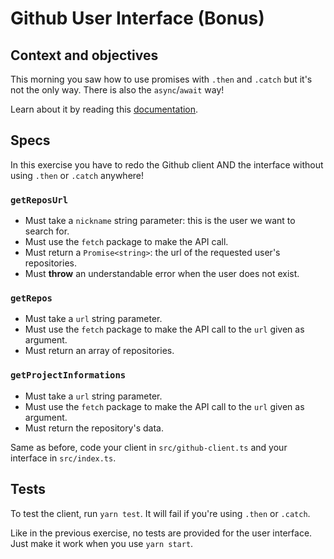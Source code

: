 # Github User Interface (Bonus)

## Context and objectives

This morning you saw how to use promises with `.then` and `.catch` but it's not the only way.
There is also the `async`/`await` way!

Learn about it by reading this [documentation](https://developer.mozilla.org/en-US/docs/Learn/JavaScript/Asynchronous/Async_await).

## Specs

In this exercise you have to redo the Github client AND the interface without using `.then` or `.catch` anywhere!

### `getReposUrl`

- Must take a `nickname` string parameter: this is the user we want to search for.
- Must use the `fetch` package to make the API call.
- Must return a `Promise<string>`: the url of the requested user's repositories.
- Must **throw** an understandable error when the user does not exist.

### `getRepos`

- Must take a `url` string parameter.
- Must use the `fetch` package to make the API call to the `url` given as argument.
- Must return an array of repositories.

### `getProjectInformations`

- Must take a `url` string parameter.
- Must use the `fetch` package to make the API call to the `url` given as argument.
- Must return the repository's data.

Same as before, code your client in `src/github-client.ts` and your interface in `src/index.ts`.

## Tests

To test the client, run `yarn test`. It will fail if you're using `.then` or `.catch`.

Like in the previous exercise, no tests are provided for the user interface. Just make it work when you use `yarn start`.
